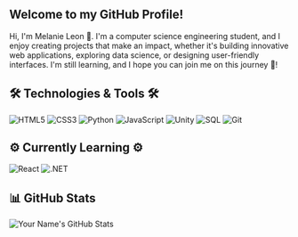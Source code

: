 ## Welcome to my GitHub Profile!
Hi, I'm Melanie Leon 🌟. I'm a computer science engineering student, and I enjoy creating projects that make an impact, whether it's building innovative web applications, exploring data science, or designing user-friendly interfaces. I'm still learning, and I hope you can join me on this journey 🚀!

## 🛠️ Technologies & Tools 🛠️
![HTML5](https://img.shields.io/badge/-HTML5-E34F26?logo=html5&logoColor=white&style=flat)
![CSS3](https://img.shields.io/badge/-CSS3-1572B6?logo=css3&logoColor=white&style=flat)
![Python](https://img.shields.io/badge/-Python-3776AB?logo=python&logoColor=white&style=flat)
![JavaScript](https://img.shields.io/badge/-JavaScript-F7DF1E?logo=javascript&logoColor=black&style=flat)
![Unity](https://img.shields.io/badge/-Unity-000000?logo=unity&logoColor=white&style=flat)
![SQL](https://img.shields.io/badge/-SQL-4479A1?logo=postgresql&logoColor=white&style=flat)
![Git](https://img.shields.io/badge/-Git-F05032?logo=git&logoColor=white&style=flat)

## ⚙️ Currently Learning ⚙️
![React](https://img.shields.io/badge/-React-61DAFB?logo=react&logoColor=black&style=flat)
![.NET](https://img.shields.io/badge/-.NET-512BD4?logo=dotnet&logoColor=white&style=flat)


## 📊 GitHub Stats
![Your Name's GitHub Stats](https://github-readme-stats.vercel.app/api?username=melanieeleon&show_icons=true&theme=radical)


<!--
**melanieeleon/melanieeleon** is a ✨ _special_ ✨ repository because its `README.md` (this file) appears on your GitHub profile.

Here are some ideas to get you started:

- 🔭 I’m currently working on ...
- 🌱 I’m currently learning ...
- 👯 I’m looking to collaborate on ...
- 🤔 I’m looking for help with ...
- 💬 Ask me about ...
- 📫 How to reach me: ...
- 😄 Pronouns: ...
- ⚡ Fun fact: ...
-->
